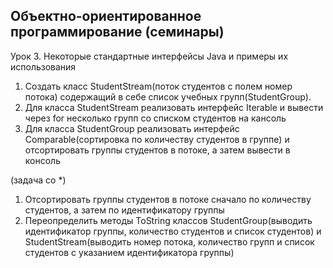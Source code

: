 ## Объектно-ориентированное программирование (семинары)
Урок 3. Некоторые стандартные интерфейсы Java и примеры их использования
1) Создать класс StudentStream(поток студентов с полем номер потока) содержащий в себе список учебных групп(StudentGroup).
2) Для класса StudentStream реализовать интерфейс Iterable и вывести через for несколько групп со списком студентов на кансоль
3) Для класса StudentGroup реализовать интерфейс Comparable(сортировка по количеству студентов в группе) и отсортировать группы студентов в потоке, а затем вывести в консоль

(задача со *)
1) Отсортировать группы студентов в потоке сначало по количеству студентов, а затем по идентификатору группы
2) Переопределить методы ToString классов StudentGroup(выводить идентификатор группы, количество студентов и список студентов) и StudentStream(выводить номер потока, количество групп и список студентов с указанием идентификатора группы)
